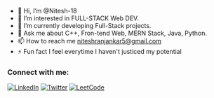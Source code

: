 - 👋 Hi, I’m @Nitesh-18
- 👀 I’m interested in FULL-STACK Web DEV.
- 🌱 I’m currently developing Full-Stack projects.
- 💬 Ask me about C++, Fron-tend Web, MERN Stack, Java, Python.
- 📫 How to reach me niteshranjankar5@gmail.com
- ⚡ Fun fact I feel everytime I haven't justiced my potential 

### Connect with me:

[![LinkedIn](https://img.shields.io/badge/LinkedIn-blue?style=for-the-badge&logo=linkedin)](https://www.linkedin.com/in/nitesh-r-a15518243/)
[![Twitter](https://img.shields.io/badge/Twitter-blue?style=for-the-badge&logo=twitter)](https://x.com/Nitesh1831)
[![LeetCode](https://img.shields.io/badge/LeetCode-blue?style=for-the-badge&logo=leetcode)](https://leetcode.com/u/22bjIGZCTX/)

